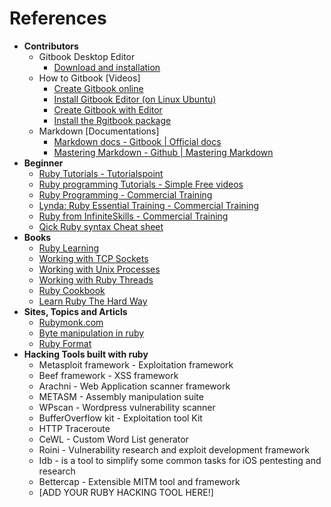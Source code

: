 # References
* **Contributors**
    * Gitbook Desktop Editor
        * [Download and installation][1]
    * How to Gitbook [Videos]
        * [Create Gitbook online][2]
        * [Install Gitbook Editor (on Linux Ubuntu)][3]
        * [Create Gitbook with Editor][4]
        * [Install the Rgitbook package][5]
    * Markdown [Documentations]
        * [Markdown docs - Gitbook | Official docs][6]
        * [Mastering Markdown - Github | Mastering Markdown][7]
* **Beginner**
    * [Ruby Tutorials - Tutorialspoint][8]
    * [Ruby programming Tutorials - Simple Free videos][9]
    * [Ruby Programming - Commercial Training][10]
    * [Lynda: Ruby Essential Training - Commercial Training][11]
    * [Ruby from InfiniteSkills - Commercial Training][12]
    * [Qick Ruby syntax Cheat sheet][13]
* **Books**
    * [Ruby Learning][14]
    * [Working with TCP Sockets][15]
    * [Working with Unix Processes][16]
    * [Working with Ruby Threads][17]
    * [Ruby Cookbook][18]
    * [Learn Ruby The Hard Way][19]
* **Sites, Topics and Articls**
    * [Rubymonk.com][20]
    * [Byte manipulation in ruby](http://www.happybearsoftware.com/byte-manipulation-in-ruby.html)
    * [Ruby Format](http://www.dotnetperls.com/format)
* **Hacking Tools built with ruby**
    * Metasploit framework - Exploitation framework
    * Beef framework - XSS framework
    * Arachni - Web Application scanner framework
    * METASM - Assembly manipulation suite
    * WPscan - Wordpress vulnerability scanner
    * BufferOverflow kit - Exploitation tool Kit
    * HTTP Traceroute
    * CeWL - Custom Word List generator
    * Roini - Vulnerability research and exploit development framework
    * Idb - is a tool to simplify some common tasks for iOS pentesting and research
    * Bettercap - Extensible MITM tool and framework
    * [ADD YOUR RUBY HACKING TOOL HERE!]







<br><br><br>
---
[1]: https://www.gitbook.com/editor
[2]: https://www.youtube.com/watch?v=kdpfRLpu0FQ
[3]: https://www.youtube.com/watch?v=2e21bHRqG9M
[4]: https://www.youtube.com/watch?v=IkV2HQLAKHY
[5]: https://www.youtube.com/watch?v=V23NKHiHWg4
[6]: http://help.gitbook.com/format/markdown.html
[7]: https://guides.github.com/features/mastering-markdown/
[8]: http://www.tutorialspoint.com/ruby/
[9]: https://www.thenewboston.com/videos.php?cat=50
[10]: https://www.youtube.com/watch?v=kdpfRLpu0FQ
[11]: https://www.youtube.com/playlist?list=PLFI1RBqfVaOrMxWjIuFXbtGYtdmezgap3
[12]: https://www.youtube.com/playlist?list=PLFI1RBqfVaOqvspvlnwS_ECczfRXnJee2
[13]: http://overapi.com/ruby/
[14]: http://rubylearning.com/satishtalim/tutorial.html
[15]: http://www.jstorimer.com/products/working-with-tcp-sockets
[16]: http://www.jstorimer.com/products/working-with-unix-processes
[17]: http://www.jstorimer.com/products/working-with-ruby-threads
[18]: http://shop.oreilly.com/product/9780596523695.do
[19]: http://learnrubythehardway.org/book/
[20]: https://rubymonk.com/
[21]: 
[22]: 